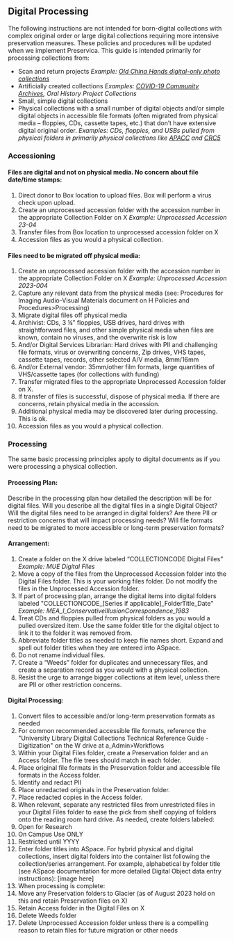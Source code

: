 ## Digital Processing

The following instructions are not intended for born-digital collections with complex original order or large digital collections requiring more intensive preservation measures. These policies and procedures will be updated when we implement Preservica. This guide is intended primarily for processing collections from:
- Scan and return projects *Example: [Old China Hands digital-only photo collections](https://oac.cdlib.org/findaid/ark:/13030/c8sn0h46/)*
- Artificially created collections *Examples: [COVID-19 Community Archives](https://oac.cdlib.org/findaid/ark:/13030/c8db8892/), Oral History Project Collections*
- Small, simple digital collections
- Physical collections with a small number of digital objects and/or simple digital objects in accessible file formats (often migrated from physical media – floppies, CDs, cassette tapes, etc.) that don’t have extensive digital original order. *Examples: CDs, floppies, and USBs pulled from physical folders in primarily physical collections like [APACC](https://oac.cdlib.org/findaid/ark:/13030/c8jq17m2/) and [CRC5](https://oac.cdlib.org/findaid/ark:/13030/c85t3sm2/)*
 
### Accessioning

#### Files are digital and not on physical media. No concern about file date/time stamps: 
1.	Direct donor to Box location to upload files. Box will perform a virus check upon upload.     
2.	Create an unprocessed accession folder with the accession number in the appropriate Collection Folder on X *Example: Unprocessed Accession 23-04*
3.	Transfer files from Box location to unprocessed accession folder on X
4.	Accession files as you would a physical collection.

#### Files need to be migrated off physical media:
1.	Create an unprocessed accession folder with the accession number in the appropriate Collection Folder on X *Example: Unprocessed Accession 2023-004*
2.	Capture any relevant data from the physical media (see: Procedures for Imaging Audio-Visual Materials document on H Policies and Procedures>Processing)
3.	Migrate digital files off physical media
 1.	Archivist: CDs, 3 ¼” floppies, USB drives, hard drives with straightforward files, and other simple physical media when files are known, contain no viruses, and the overwrite risk is low
 2. And/or Digital Services Librarian: Hard drives with PII and challenging file formats, virus or overwriting concerns, Zip drives, VHS tapes, cassette tapes, records, other selected A/V media, 8mm/16mm 
 3. And/or External vendor: 35mm/other film formats, large quantities of VHS/cassette tapes (for collections with funding)
4.	Transfer migrated files to the appropriate Unprocessed Accession folder on X.
5.	If transfer of files is successful, dispose of physical media. If there are concerns, retain physical media in the accession. 
6.	Additional physical media may be discovered later during processing. This is ok.
7.	Accession files as you would a physical collection.

### Processing

The same basic processing principles apply to digital documents as if you were processing a physical collection.

#### Processing Plan:
Describe in the processing plan how detailed the description will be for digital files. Will you describe all the digital files in a single Digital Object? Will the digital files need to be arranged in digital folders? Are there PII or restriction concerns that will impact processing needs? Will file formats need to be migrated to more accessible or long-term preservation formats?  

#### Arrangement:
1.	Create a folder on the X drive labeled “COLLECTIONCODE Digital Files” *Example: MUE Digital Files* 
2.	Move a copy of the files from the Unprocessed Accession folder into the Digital Files folder. This is your working files folder. Do not modify the files in the Unprocessed Accession folder.
3.	If part of processing plan, arrange the digital items into digital folders labeled "COLLECTIONCODE_[Series if applicable]_FolderTitle_Date" *Example: MEA_I_ConservativeIllusionCorrespondence_1983*
4.	Treat CDs and floppies pulled from physical folders as you would a pulled oversized item. Use the same folder title for the digital object to link it to the folder it was removed from.
5.	Abbreviate folder titles as needed to keep file names short. Expand and spell out folder titles when they are entered into ASpace.   
6.	Do not rename individual files.
7.	Create a “Weeds” folder for duplicates and unnecessary files, and create a separation record as you would with a physical collection. 
8.	Resist the urge to arrange bigger collections at item level, unless there are PII or other restriction concerns. 

#### Digital Processing:
1.	Convert files to accessible and/or long-term preservation formats as needed
 1. For common recommended accessible file formats, reference the "University Library Digital Collections Technical Reference Guide - Digitization" on the W drive at a_Admin>Workflows
 2. Within your Digital Files folder, create a Preservation folder and an Access folder. The file trees should match in each folder.
 3. Place original file formats in the Preservation folder and accessible file formats in the Access folder.
3.	Identify and redact PII  
 1. Place unredacted originals in the Preservation folder.
 2. Place redacted copies in the Access folder.
4.	When relevant, separate any restricted files from unrestricted files in your Digital Files folder to ease the pick from shelf copying of folders onto the reading room hard drive. As needed, create folders labeled:
 1. Open for Research 
 2. On Campus Use ONLY
 3. Restricted until YYYY
5.	Enter folder titles into ASpace. For hybrid physical and digital collections, insert digital folders into the container list following the collection/series arrangement. For example, alphabetical by folder title (see ASpace documentation for more detailed Digital Object data entry instructions): 
 [image here]
6.	When processing is complete:
 1. Move any Preservation folders to Glacier (as of August 2023 hold on this and retain Preservation files on X)
 2. Retain Access folder in the Digital Files on X
 3. Delete Weeds folder
 4. Delete Unprocessed Accession folder unless there is a compelling reason to retain files for future migration or other needs
 



